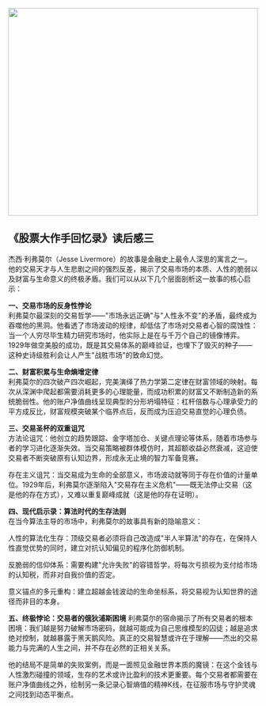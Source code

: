 
<img src="images/gold.PNG" style="height:420px;width:100%;"></img>

## 《股票大作手回忆录》读后感三
杰西·利弗莫尔（Jesse Livermore）的故事是金融史上最令人深思的寓言之一。他的交易天才与人生悲剧之间的强烈反差，揭示了交易市场的本质、人性的脆弱以及财富与生命意义的终极矛盾。我们可以从以下几个层面剖析这一故事的核心启示：

**一、交易市场的反身性悖论**   
利弗莫尔最深刻的交易哲学——"市场永远正确"与"人性永不变"的矛盾，最终成为吞噬他的黑洞。他看透了市场波动的规律，却低估了市场对交易者心智的腐蚀性：当一个人穷尽毕生精力研究市场时，他实际上是在与千万个自己的镜像博弈。1929年做空美股的成功，既是其交易体系的巅峰验证，也埋下了毁灭的种子——这种史诗级胜利会让人产生"战胜市场"的致命幻觉。

**二、财富积累与生命熵增定律**  
利弗莫尔的四次破产四次崛起，完美演绎了热力学第二定律在财富领域的映射。每次从深渊中爬起都需要消耗更多的心理能量，而成功积累的财富又不断制造新的系统脆弱性。他的账户净值曲线呈现典型的分形坍塌特征：杠杆倍数与心理承受力的平方成反比，财富规模突破某个临界点后，反而成为压迫交易直觉的心理负债。

**三、交易圣杯的双重诅咒**  
方法论诅咒：他创立的趋势跟踪、金字塔加仓、关键点理论等体系，随着市场参与者的学习进化逐渐失效。当交易策略被群体模仿时，其超额收益必然衰减，这迫使交易者不断突破原有认知边界，形成永无止境的智力军备竞赛。    

存在主义诅咒：当交易成为生命的全部意义，市场波动就等同于存在价值的计量单位。1929年后，利弗莫尔逐渐陷入"交易存在主义危机"——既无法停止交易（这是他的存在方式），又难以重复巅峰成就（这是他的存在证明）。  

**四、现代启示录：算法时代的生存法则**  
在当今算法主导的市场中，利弗莫尔的故事具有新的隐喻意义：

人性的算法化生存：顶级交易者必须将自己改造成"半人半算法"的存在，在保持人性直觉优势的同时，建立对抗认知偏见的程序化防御机制。

反脆弱的信仰体系：需要构建"允许失败"的容错哲学，将每次亏损视为支付给市场的认知税，而非对自我价值的否定。

意义锚点的多元重构：建立超越金钱波动的生命坐标系，将交易视为认知世界的途径而非目的本身。

**五、终极悖论：交易者的俄狄浦斯困境**
利弗莫尔的宿命揭示了所有交易者的根本困境：我们越是努力破解市场密码，就越可能成为自己思维模型的囚徒；越是追求绝对控制，就越暴露于黑天鹅风险。真正的交易智慧或许在于理解——杰出的交易能力与完满的人生之间，并不存在必然的正相关关系。

他的结局不是简单的失败案例，而是一面照见金融世界本质的魔镜：在这个金钱与人性激烈碰撞的领域，生存的艺术或许比盈利的技术更重要。每个交易者都需要在账户净值曲线之外，绘制另一条记录心智熵值的精神K线，在征服市场与守护灵魂之间找到动态平衡点。
